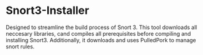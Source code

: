 # Snort3-Installer

Designed to streamline the build process of Snort 3. 
This tool downloads all neccesary libraries, cand compiles all prerequisites
before compiling and installing Snort3. Additionally, it downloads and uses PulledPork to manage snort rules.
